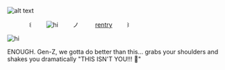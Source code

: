 ![alt text](https://files.catbox.moe/gk2p8j.jpg)

 ㅤ  ㅤ ㅤ  ꒰ㅤ ㅤ    ![hi](https://komarev.com/ghpvc/?username=military-fashioned) 
  ㅤ ㅤノ ㅤ ㅤ   [rentry](https://rentry.co/military-fashion)ㅤ ㅤ    ꒱

  ![hi](https://files.catbox.moe/183la8.webp)

ENOUGH. Gen-Z, we gotta do better than this... grabs your shoulders and shakes you dramatically "THIS ISN'T YOU!!! 🥺"

